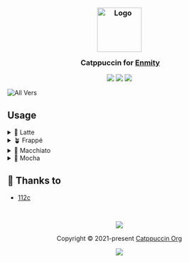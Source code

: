 <h3 align="center">
	<img src="https://raw.githubusercontent.com/catppuccin/catppuccin/main/assets/logos/exports/1544x1544_circle.png" width="100" alt="Logo"/><br/>
	<img src="https://raw.githubusercontent.com/catppuccin/catppuccin/main/assets/misc/transparent.png" height="30" width="0px"/>
	Catppuccin for <a href="https://github.com/enmity-mod/enmity">Enmity</a>
  

</h3>

<p align="center">
	<a href="https://github.com/catppuccin/enmity/stargazers"><img src="https://img.shields.io/github/stars/catppuccin/enmity?colorA=363a4f&colorB=b7bdf8&style=for-the-badge"></a>
	<a href="https://github.com/catppuccin/enmity/issues"><img src="https://img.shields.io/github/issues/catppuccin/enmity?colorA=363a4f&colorB=f5a97f&style=for-the-badge"></a>
	<a href="https://github.com/catppuccin/enmity/contributors"><img src="https://img.shields.io/github/contributors/catppuccin/enmity?colorA=363a4f&colorB=a6da95&style=for-the-badge"></a>
</p>

  ![All Vers](https://raw.githubusercontent.com/catppuccin/enmity/main/assets/res.png)
  

## Usage

<details>
<summary>🌻 Latte</summary>
<h5> Add this theme in Enmity's theme settings</h5>
	
    https://raw.githubusercontent.com/catppuccin/enmity/main/themes/Latte.json

</details>

<details>
<summary>🪴 Frappé</summary>
<h5> Add this theme in Enmity's theme settings</h5>
	
    https://raw.githubusercontent.com/catppuccin/enmity/main/themes/Frappe.json

</details>

<details>
<summary> 🌺 Macchiato</summary>
<h5> Add this theme in Enmity's theme settings</h5>
	
    https://raw.githubusercontent.com/catppuccin/enmity/main/themes/Macchiato.json

</details>

<details>
<summary>🌿  Mocha</summary>
<h5> Add this theme in Enmity's theme settings</h5>
	
    https://raw.githubusercontent.com/catppuccin/enmity/main/themes/Mocha.json

</details>


## 💝 Thanks to

- [112c](https://github.com/112cxyz)

&nbsp;

<p align="center">
	<img src="https://raw.githubusercontent.com/catppuccin/catppuccin/main/assets/footers/gray0_ctp_on_line.svg?sanitize=true" />
</p>

<p align="center">
	Copyright &copy; 2021-present <a href="https://github.com/catppuccin" target="_blank">Catppuccin Org</a>
</p>

<p align="center">
	<a href="https://github.com/catppuccin/catppuccin/blob/main/LICENSE"><img src="https://img.shields.io/static/v1.svg?style=for-the-badge&label=License&message=MIT&logoColor=d9e0ee&colorA=363a4f&colorB=b7bdf8"/></a>
</p>
